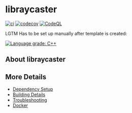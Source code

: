 # libraycaster

[![ci](https://github.com/lefticus/libraycaster/actions/workflows/ci.yml/badge.svg)](https://github.com/lefticus/libraycaster/actions/workflows/ci.yml)
[![codecov](https://codecov.io/gh/lefticus/libraycaster/branch/main/graph/badge.svg)](https://codecov.io/gh/lefticus/libraycaster)
[![CodeQL](https://github.com/lefticus/libraycaster/actions/workflows/codeql-analysis.yml/badge.svg)](https://github.com/lefticus/libraycaster/actions/workflows/codeql-analysis.yml)

LGTM Has to be set up manually after template is created:

[![Language grade: C++](https://img.shields.io/lgtm/grade/cpp/github/lefticus/libraycaster)](https://lgtm.com/projects/g/lefticus/libraycaster/context:cpp)

## About libraycaster



## More Details

 * [Dependency Setup](README_dependencies.md)
 * [Building Details](README_building.md)
 * [Troubleshooting](README_troubleshooting.md)
 * [Docker](README_docker.md)
